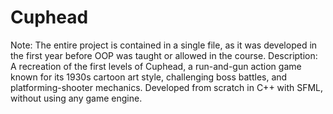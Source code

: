 # Cuphead
Note: The entire project is contained in a single file, as it was developed in the first year before OOP was taught or allowed in the course.
Description: A recreation of the first levels of Cuphead, a run-and-gun action game known for its 1930s cartoon art style, challenging boss battles, and platforming-shooter mechanics. Developed from scratch in C++ with SFML, without using any game engine.
